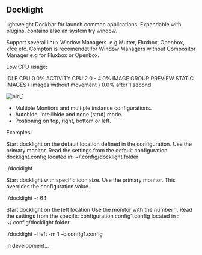 
Docklight 
---------

lightweight Dockbar for launch common applications.
Expandable with plugins. contains also an system try window.

Support several linux Window Managers. e.g Mutter, Fluxbox, Openbox, xfce etc.
Compton is recomendet for Window Managers without Compositor Manager e.g for Fluxbox or Openbox.

Low CPU usage: 

IDLE CPU 0.0%
ACTIVITY CPU 2.0 - 4.0%
IMAGE GROUP PREVIEW STATIC IMAGES ( Images without movement ) 0.0% after 1 second.

![pic_1](https://user-images.githubusercontent.com/9448387/69397493-03f5b800-0d19-11ea-8c38-57fa02a937af.png)


- Multiple Monitors and multiple instance configurations.
- Autohide, Intellihide and none (strut) mode.
- Postioning on top, right,  bottom  or left.


Examples:

Start docklight on the default location defined in the configuration.
Use the primary monitor.
Read the settings from the default configuration docklight.config located in:
 ~/.config/docklight folder 

./docklight 

Start docklight with specific icon size.
Use the primary monitor.
This overrides the configuration value.

./docklight -r 64


Start docklight on the left location
Use the monitor with the number 1.
Read the settings from the specific configuration config1.config located in :
~/.config/docklight folder.

./docklight -l left -m 1 -c config1.config 



in development...
